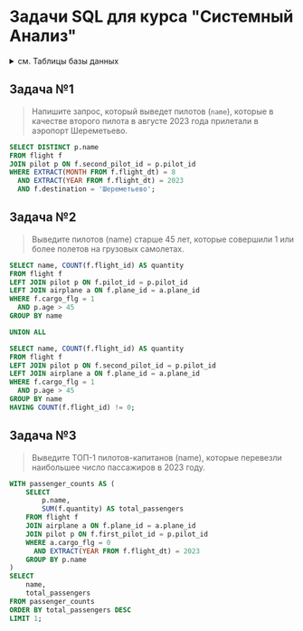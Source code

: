 # Задачи SQL для курса "Системный Анализ" 

<details><summary> </b>см. Таблицы базы данных</b> </summary>

### Таблица 1: Пилоты (`pilot`)

| Ключ        | Наименование поля | Комментарий |
|-------------|-------------------|-------------|
| PK          | pilot_id          |             |
|             | name              |             |
|             | age               |             |
|             | rank              |             |
|             | education_level   |             |

#### Пример заполнения:
```sql
drop table if exists pilot; 
create table pilot as 
(
select 
    '123' as pilot_id
   ,'IVANOV' as name
   ,33 as age
   ,1 as rank
   ,'higher' as education_level
UNION ALL
select 
    '234' as pilot_id
   ,'PETROV' as name
   ,21 as age
   ,2 as rank
   ,'secondary' as education_level   
UNION ALL
select 
    '345' as pilot_id
   ,'SIDOROV' as name
   ,47 as age
   ,3 as rank
   ,'higher' as education_level      
);
```


### Таблица 2: Самолеты (`airplane`)

| Ключ        | Наименование поля | Комментарий                                                                                         |
|-------------|-------------------|-----------------------------------------------------------------------------------------------------|
| PK          | plane_id          |                                                                                                     |
|             | capacity          | Если `cargo_flg = 1`, то `capacity` – грузоподъемность (в тоннах), иначе количество пассажиров (в шт) |
|             | cargo_flg         | `cargo_flg = 1` – грузовой самолет<br>`cargo_flg = 0` – пассажирский                                 |

#### Пример заполнения:
```sql
drop table if exists airplane; 
create table airplane as 
(
select 
    '0-123' as plane_id
    ,300 as capacity
    ,0 as cargo_flg
UNION ALL
select 
    '0-234' as plane_id
    ,25 as capacity
    ,1 as cargo_flg 
);
```

### Таблица 3: Рейсы (`flight`)

| Ключ        | Наименование поля | Комментарий                                             |
|-------------|-------------------|---------------------------------------------------------|
| PK          | flight_id         |                                                         |
| PK          | flight_dt         | Дата вылета                                            |
| FK          | plane_id          |                                                         |
| FK          | first_pilot_id    |                                                         |
| FK          | second_pilot_id   |                                                         |
|             | destination       | Аэропорт прилета (напр. ‘Домодедово’)                   |
|             | quantity          | Кол-во перевезенного груза или пассажиров (размерность совпадает с `capacity`) |

#### Пример заполнения:
```sql
drop table if exists flight; 
create table flight as 
(
select 
    'S-123' as flight_id
   ,'2023-08-01'::date as flight_dt
   ,'0-123' as plane_id
   ,'123' as first_pilot_id
   ,'234' as second_pilot_id
   ,'Шереметьево' as destination
   ,200 as quantity
UNION ALL
select 
    'S-787' as flight_id
   ,'2022-06-01'::date as flight_dt
   ,'0-123' as plane_id
   ,'234' as first_pilot_id
   ,'345' as second_pilot_id
   ,'Кольцово' as destination
   ,300 as quantity
UNION ALL   
select 
    'A-786' as flight_id
   ,'2023-06-01'::date as flight_dt
   ,'0-234' as plane_id
   ,'345' as first_pilot_id
   ,'234' as second_pilot_id
   ,'Шереметьево' as destination
   ,20 as quantity
);

```
</details>


## Задача №1
> Напишите запрос, который выведет пилотов (`name`), которые в качестве второго пилота в августе 2023 года прилетали в аэропорт Шереметьево.

```sql
SELECT DISTINCT p.name
FROM flight f
JOIN pilot p ON f.second_pilot_id = p.pilot_id
WHERE EXTRACT(MONTH FROM f.flight_dt) = 8
  AND EXTRACT(YEAR FROM f.flight_dt) = 2023
  AND f.destination = 'Шереметьево';
```
## Задача №2
> Выведите пилотов (name) старше 45 лет, которые совершили 1 или более полетов на грузовых самолетах.

```sql
SELECT name, COUNT(f.flight_id) AS quantity
FROM flight f
LEFT JOIN pilot p ON f.pilot_id = p.pilot_id
LEFT JOIN airplane a ON f.plane_id = a.plane_id
WHERE f.cargo_flg = 1
  AND p.age > 45
GROUP BY name

UNION ALL

SELECT name, COUNT(f.flight_id) AS quantity
FROM flight f
LEFT JOIN pilot p ON f.second_pilot_id = p.pilot_id
LEFT JOIN airplane a ON f.plane_id = a.plane_id
WHERE f.cargo_flg = 1
  AND p.age > 45
GROUP BY name
HAVING COUNT(f.flight_id) != 0;
```
## Задача №3
> Выведите ТОП-1 пилотов-капитанов (name), которые перевезли наибольшее число пассажиров в 2023 году. 

```sql
WITH passenger_counts AS (
    SELECT
        p.name,
        SUM(f.quantity) AS total_passengers
    FROM flight f
    JOIN airplane a ON f.plane_id = a.plane_id
    JOIN pilot p ON f.first_pilot_id = p.pilot_id
    WHERE a.cargo_flg = 0
      AND EXTRACT(YEAR FROM f.flight_dt) = 2023
    GROUP BY p.name
)
SELECT
    name,
    total_passengers
FROM passenger_counts
ORDER BY total_passengers DESC
LIMIT 1;
```
